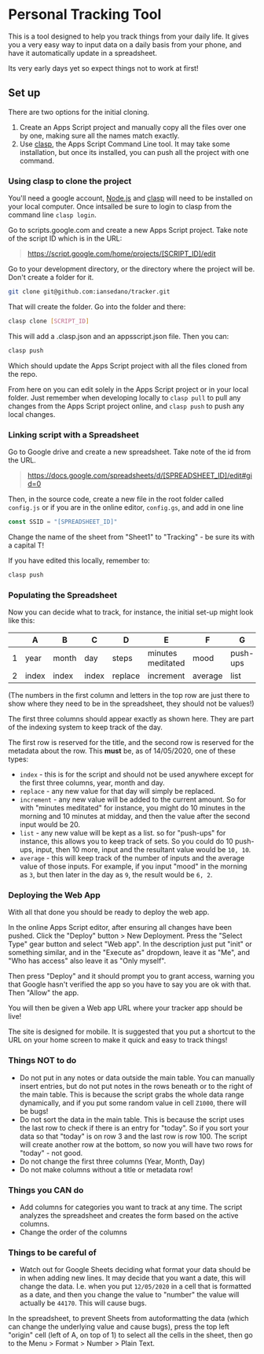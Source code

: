 # Personal Tracking Tool

This is a tool designed to help you track things from your daily life. It gives you a very easy way to input data on a daily basis from your phone, and have it automatically update in a spreadsheet.

Its very early days yet so expect things not to work at first!

## Set up

There are two options for the initial cloning.

1. Create an Apps Script project and manually copy all the files over one by one, making sure all the names match exactly.
2. Use [clasp](https://github.com/google/clasp), the Apps Script Command Line tool. It may take some installation, but once its installed, you can push all the project with one command.

### Using clasp to clone the project

You'll need a google account, [Node.js](https://nodejs.org/en/) and [clasp](https://github.com/google/clasp) will need to be installed on your local computer. Once intsalled be sure to login to clasp from the command line `clasp login`.

Go to scripts.google.com and create a new Apps Script project. Take note of the script ID which is in the URL:

> https://script.google.com/home/projects/[SCRIPT_ID]/edit

Go to your development directory, or the directory where the project will be. Don't create a folder for it.

```bash
git clone git@github.com:iansedano/tracker.git
```

That will create the folder. Go into the folder and there:

```bash
clasp clone [SCRIPT_ID]
```

This will add a .clasp.json and an appsscript.json file. Then you can:

```bash
clasp push
```

Which should update the Apps Script project with all the files cloned from the repo.

From here on you can edit solely in the Apps Script project or in your local folder. Just remember when developing locally to `clasp pull` to pull any changes from the Apps Script project online, and `clasp push` to push any local changes.

### Linking script with a Spreadsheet

Go to Google drive and create a new spreadsheet. Take note of the id from the URL.

> https://docs.google.com/spreadsheets/d/[SPREADSHEET_ID]/edit#gid=0

Then, in the source code, create a new file in the root folder called `config.js` or if you are in the online editor, `config.gs`, and add in one line

```js
const SSID = "[SPREADSHEET_ID]"
```

Change the name of the sheet from "Sheet1" to "Tracking" - be sure its with a capital T!

If you have edited this locally, remember to:

```bash
clasp push
```

### Populating the Spreadsheet

Now you can decide what to track, for instance, the initial set-up might look like this:

|  | A | B | C | D | E | F | G |
|-|-|-|-|-|-|-|-|
| 1 | year | month | day | steps | minutes meditated | mood | push-ups |
| 2 | index | index | index | replace | increment | average | list |

(The numbers in the first column and letters in the top row are just there to show where they need to be in the spreadsheet, they should not be values!)

The first three columns should appear exactly as shown here. They are part of the indexing system to keep track of the day.

The first row is reserved for the title, and the second row is reserved for the metadata about the row. This **must** be, as of 14/05/2020, one of these types:

- `index` - this is for the script and should not be used anywhere except for the first three columns, year, month and day.
- `replace` - any new value for that day will simply be replaced.
- `increment` - any new value will be added to the current amount. So for with "minutes meditated" for instance, you might do 10 minutes in the morning and 10 minutes at midday, and then the value after the second input would be 20.
- `list` - any new value will be kept as a list. so for "push-ups" for instance, this allows you to keep track of sets. So you could do 10 push-ups, input, then 10 more, input and the resultant value would be `10, 10`.
- `average` - this will keep track of the number of inputs and the average value of those inputs. For example, if you input "mood" in the morning as `3`, but then later in the day as `9`, the result would be `6, 2`.


### Deploying the Web App

With all that done you should be ready to deploy the web app.

In the online Apps Script editor, after ensuring all changes have been pushed. Click the "Deploy" button > New Deployment. Press the "Select Type" gear button and select "Web app". In the description just put "init" or something similar, and in the "Execute as" dropdown, leave it as "Me", and "Who has access" also leave it as "Only myself".

Then press "Deploy" and it should prompt you to grant access, warning you that Google hasn't verified the app so you have to say you are ok with that. Then "Allow" the app.

You will then be given a Web app URL where your tracker app should be live!

The site is designed for mobile. It is suggested that you put a shortcut to the URL on your home screen to make it quick and easy to track things!

### Things NOT to do

- Do not put in any notes or data outside the main table. You can manually insert entries, but do not put notes in the rows beneath or to the right of the main table. This is because the script grabs the whole data range dynamically, and if you put some random value in cell `Z1000`, there will be bugs!
- Do not sort the data in the main table. This is because the script uses the last row to check if there is an entry for "today". So if you sort your data so that "today" is on row 3 and the last row is row 100. The script will create another row at the bottom, so now you will have two rows for "today" - not good.
- Do not change the first three columns (Year, Month, Day)
- Do not make columns without a title or metadata row!

### Things you CAN do

- Add columns for categories you want to track at any time. The script analyzes the spreadsheet and creates the form based on the active columns.
- Change the order of the columns

### Things to be careful of

- Watch out for Google Sheets deciding what format your data should be in when adding new lines. It may decide that you want a date, this will change the data. I.e. when you put `12/05/2020` in a cell that is formatted as a date, and then you change the value to "number" the value will actually be `44170`. This will cause bugs.

In the spreadsheet, to prevent Sheets from autoformatting the data (which can change the underlying value and cause bugs), press the top left "origin" cell (left of A, on top of 1) to select all the cells in the sheet, then go to the Menu > Format > Number > Plain Text.